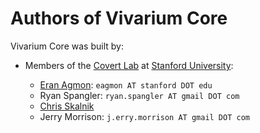# Authors of Vivarium Core

Vivarium Core was built by:

* Members of the [Covert Lab](https://covert.stanford.edu) at
  [Stanford University](https://stanford.edu):

  * [Eran Agmon](https://eagmon.github.io): `eagmon AT stanford DOT edu`
  * Ryan Spangler: `ryan.spangler AT gmail DOT com`
  * [Chris Skalnik](https://u8nwxd.github.io)
  * Jerry Morrison: `j.erry.morrison AT gmail DOT com`
